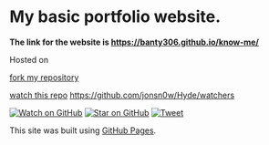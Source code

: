 # My basic portfolio website.

**The link for the website is https://banty306.github.io/know-me/**



Hosted on 

[fork my repository](https://github.com/user/repository/fork)

[watch this repo](https://github.com/user/repository/subscription)
https://github.com/jonsn0w/Hyde/watchers


[![Watch on GitHub](https://img.shields.io/github/watchers/jonsn0w/hyde.svg?style=social)](https://github.com/jonsn0w/Hyde/watchers)
[![Star on GitHub](https://img.shields.io/github/stars/jonsn0w/hyde.svg?style=social)](https://github.com/jonsn0w/hyde/stargazers)
[![Tweet](https://img.shields.io/twitter/url/https/github.com/jonsn0w/hyde.svg?style=social)](https://twitter.com/intent/tweet?text=Check%20out%20Hyde!%20%E2%9C%A8%20An%20accessible,%20open-source%20markdown%20editor%20for%20any%20user%20E2%9C%A8%20https://github.com/jonsn0w/hyde%20%F0%9F%A4%97)


This site was built using [GitHub Pages](https://pages.github.com/).

